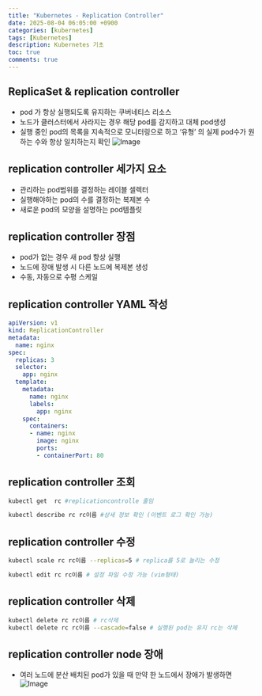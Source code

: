 ```yaml
---
title: "Kubernetes - Replication Controller"
date: 2025-08-04 06:05:00 +0900
categories: [kubernetes]
tags: [Kubernetes]
description: Kubernetes 기초
toc: true
comments: true
---
```


## ReplicaSet & replication controller

- pod 가 항상 실행되도록 유지하는 쿠버네티스 리소스
- 노드가 클러스터에서 사라지는 경우 해당 pod를 감지하고 대체 pod생성
- 실행 중인 pod의 목록을 지속적으로 모니터링으로 하고 ‘유형’ 의 실제 pod수가 원하는 수와 항상 일치하는지 확인
![Image](https://prod-files-secure.s3.us-west-2.amazonaws.com/e6db513d-ec54-40ff-aa74-2487b0bcfe15/62301a90-6c63-42b4-adb7-d05287ad1abc/Untitled.png?X-Amz-Algorithm=AWS4-HMAC-SHA256&X-Amz-Content-Sha256=UNSIGNED-PAYLOAD&X-Amz-Credential=ASIAZI2LB4665QUM22SC%2F20250804%2Fus-west-2%2Fs3%2Faws4_request&X-Amz-Date=20250804T063257Z&X-Amz-Expires=3600&X-Amz-Security-Token=IQoJb3JpZ2luX2VjEAYaCXVzLXdlc3QtMiJIMEYCIQDjFPiTZpm0TtnOvpnWzGbKXY2cmE7oyTeyCmfSi4BH5wIhAItjTE6lRWT%2Fsggy%2BNDwqinWH9dXatJ4A26Gw6Z2BuylKv8DCD8QABoMNjM3NDIzMTgzODA1IgwMltavet44MZ15X1Eq3APBpBo4VI3O0SMfcFS7ddAGfDKVx8RMgz2dAu8PU62YAX68FwXLYUhhbxUt7eplZ30DlwQjutdr3PmW%2F62JIyQ%2F0pGBZpmgMzuci%2FmUyaxvZYUcEoYVr%2BAosbWzSBEtmO11yJkiLNuCEHNw9oAU3XCjAReu%2F6dBFDymTpgdfdA%2BEgUfAVJ%2BhHG458Jr0F4tD%2FnAz9RvmANq6406%2FiAWh7VfkwCn2AMXdJPY8Cg7vZOJYK6monQ%2FQcqneLl72%2B2z6n41BZAelOtZOQc974TmKGeXsMr%2F5wASlD0tkZJf4UABAfgMrKftzK5yYDLe%2BLBjHHVBX%2BwW4f3BUJuX34uzdXnpR2Z%2BFm7Db9LwvmNsZIxUs658tSSR7%2FcO9%2BmAWNHD9aWWZhqUSUHpqedqbdwR0yuQcb9%2FTmJ6z51CGEnHxVvMCTpuKdeTSb7TY3K%2Fe2dwLyC2xzHfPsyvEB54TkMEA3ltIO4JIPmc%2F9ehKtzoR8nXx8vLXJ5QRam7Oam3iRa8j8SrGL3oASqaN5DZ6mEuQFxaZGREeiT8nbWcIw7nV%2BuOS%2BPNN37hTIPYmEBR5GRIoJVUFd7LC1B7x84LPo7iMk7%2Fqvc%2FbDWcMgomLtkfTiFPhWkboKVm%2FYbrgHT%2FiDCtjcHEBjqkAak2MHJNSXU%2BWGDkt8aWpmcT%2FxTWib2Jjh1EoT7ipKZs%2F0wrTitRzqhzOC6JcqeDmLECEA2IOYjbGGaj01gMUJ4unpbMazwbIfH4SAJp1x8VwSI4ImggambV3olxKOVunzVkpVV15uCBd7hGlFYOPss3xE6%2FlKxXI0U6k3IOxnabMIK6kV1ZSrQIznBlwGdvJlV3%2FTwg1lec3GS4oc6ogv6oy2hi&X-Amz-Signature=3856b3a51c98919e0ade64ca8ed24f1f70df52d4cefed4398311dfcd8151167f&X-Amz-SignedHeaders=host&x-amz-checksum-mode=ENABLED&x-id=GetObject)

 

## replication controller 세가지 요소

- 관리하는 pod범위를 결정하는 레이블 셀렉터
- 실행해야하는 pod의 수를 결정하는 복제본 수
- 새로운 pod의 모양을 설명하는 pod템플릿
## replication controller 장점 

- pod가 없는 경우 새 pod 항상 실행
- 노드에 장애 발생 시 다른 노드에 복제본 생성
- 수동, 자동으로 수평 스케일
## replication controller YAML 작성

```yaml
apiVersion: v1
kind: ReplicationController
metadata:
  name: nginx
spec:
  replicas: 3
  selector:
    app: nginx
  template:
    metadata:
      name: nginx
      labels:
        app: nginx
    spec:
      containers:
      - name: nginx
        image: nginx
        ports:
        - containerPort: 80
```

## replication controller 조회

```bash
kubectl get  rc #replicationcontrolle 줄임
```

```bash
kubectl describe rc rc이름 #상세 정보 확인 (이벤트 로그 확인 가능)
```

## replication controller 수정

```bash
kubectl scale rc rc이름 --replicas=5 # replica를 5로 늘리는 수정

kubectl edit rc rc이름 # 설정 파일 수정 가능 (vim형태)
```

## replication controller 삭제

```bash
kubectl delete rc rc이름 # rc삭제
kubectl delete rc rc이름 --cascade=false # 실행된 pod는 유지 rc는 삭제
```

## replication controller node 장애 

- 여러 노드에 분산 배치된 pod가 있을 때 만약 한 노드에서 장애가 발생하면 
![Image](https://prod-files-secure.s3.us-west-2.amazonaws.com/e6db513d-ec54-40ff-aa74-2487b0bcfe15/5734a11c-7eb9-439a-94e2-3aa375662766/Untitled.png?X-Amz-Algorithm=AWS4-HMAC-SHA256&X-Amz-Content-Sha256=UNSIGNED-PAYLOAD&X-Amz-Credential=ASIAZI2LB4665QUM22SC%2F20250804%2Fus-west-2%2Fs3%2Faws4_request&X-Amz-Date=20250804T063257Z&X-Amz-Expires=3600&X-Amz-Security-Token=IQoJb3JpZ2luX2VjEAYaCXVzLXdlc3QtMiJIMEYCIQDjFPiTZpm0TtnOvpnWzGbKXY2cmE7oyTeyCmfSi4BH5wIhAItjTE6lRWT%2Fsggy%2BNDwqinWH9dXatJ4A26Gw6Z2BuylKv8DCD8QABoMNjM3NDIzMTgzODA1IgwMltavet44MZ15X1Eq3APBpBo4VI3O0SMfcFS7ddAGfDKVx8RMgz2dAu8PU62YAX68FwXLYUhhbxUt7eplZ30DlwQjutdr3PmW%2F62JIyQ%2F0pGBZpmgMzuci%2FmUyaxvZYUcEoYVr%2BAosbWzSBEtmO11yJkiLNuCEHNw9oAU3XCjAReu%2F6dBFDymTpgdfdA%2BEgUfAVJ%2BhHG458Jr0F4tD%2FnAz9RvmANq6406%2FiAWh7VfkwCn2AMXdJPY8Cg7vZOJYK6monQ%2FQcqneLl72%2B2z6n41BZAelOtZOQc974TmKGeXsMr%2F5wASlD0tkZJf4UABAfgMrKftzK5yYDLe%2BLBjHHVBX%2BwW4f3BUJuX34uzdXnpR2Z%2BFm7Db9LwvmNsZIxUs658tSSR7%2FcO9%2BmAWNHD9aWWZhqUSUHpqedqbdwR0yuQcb9%2FTmJ6z51CGEnHxVvMCTpuKdeTSb7TY3K%2Fe2dwLyC2xzHfPsyvEB54TkMEA3ltIO4JIPmc%2F9ehKtzoR8nXx8vLXJ5QRam7Oam3iRa8j8SrGL3oASqaN5DZ6mEuQFxaZGREeiT8nbWcIw7nV%2BuOS%2BPNN37hTIPYmEBR5GRIoJVUFd7LC1B7x84LPo7iMk7%2Fqvc%2FbDWcMgomLtkfTiFPhWkboKVm%2FYbrgHT%2FiDCtjcHEBjqkAak2MHJNSXU%2BWGDkt8aWpmcT%2FxTWib2Jjh1EoT7ipKZs%2F0wrTitRzqhzOC6JcqeDmLECEA2IOYjbGGaj01gMUJ4unpbMazwbIfH4SAJp1x8VwSI4ImggambV3olxKOVunzVkpVV15uCBd7hGlFYOPss3xE6%2FlKxXI0U6k3IOxnabMIK6kV1ZSrQIznBlwGdvJlV3%2FTwg1lec3GS4oc6ogv6oy2hi&X-Amz-Signature=9375d2a773f3b6269e94d8f9a52dce6065e7feb654a0e342d76453485bd8bf60&X-Amz-SignedHeaders=host&x-amz-checksum-mode=ENABLED&x-id=GetObject)


